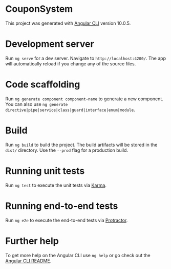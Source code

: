 
# CouponSystem

This project was generated with [Angular CLI](https://github.com/angular/angular-cli)
 version 10.0.5. 

# Development server

Run `ng serve` for a dev server. Navigate to `http://localhost:4200/`. The app will automatically reload if you change any of the source files.



# Code scaffolding

Run `ng generate component component-name` to generate a new component. You can also use `ng generate directive|pipe|service|class|guard|interface|enum|module`.


# Build

Run `ng build` to build the project. The build artifacts will be stored in the `dist/` directory. Use the `--prod` flag for a production build.


# Running unit tests


Run `ng test` to execute the unit tests via [Karma](https://karma-runner.github.io/latest/index.html).


# Running end-to-end tests


Run `ng e2e` to execute the end-to-end tests via [Protractor](http://www.protractortest.org/#/).


# Further help

To get more help on the Angular CLI use `ng help` or go check out the [Angular CLI README](https://github.com/angular/angular-cli/blob/master/README.md).


